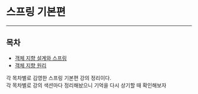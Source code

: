 # 스프링 기본편

---
## 목차

+ [객체 지향 설계와 스프링](./Readme/객체지향설계와스프링.md )
+ [객체 지향 원리](./Readme/객체지향원리.md)

각 목차별로 김영한 스프링 기본편 강의 정리이다.<br>
각 목차별로 강의 색션마다 정리해놨으니 기억을 다시 상기할 때 확인해보자